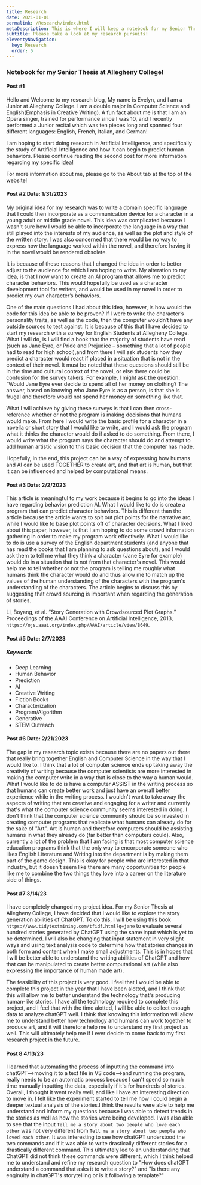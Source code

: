 ```yaml
---
title: Research
date: 2021-01-01
permalink: /Research/index.html
metaDescription: This is where I will keep a notebook for my Senior Thesis at Allegheny College!
subtitle: Please take a look at my research pursuits!
eleventyNavigation: 
  key: Research
  order: 5
---
```


### Notebook for my Senior Thesis at Allegheny College!

#### Post #1

Hello and Welcome to my research blog,
My name is Evelyn, and I am a Junior at Allegheny College. I am a double major in Computer Science and English(Emphasis in Creative Writing). A fun fact about me is that I am an Opera singer, trained for performance since I was 10, and I recently performed a Junior recital which was ten pieces long and spanned four different languages: English, French, Italian, and German!

I am hoping to start doing research in Artificial Intelligence, and specifically the study of Artificial Intelligence and how it can begin to predict human behaviors. Please continue reading the second post for more information regarding my specific idea!

For more information about me, please go to the About tab at the top of the website!

#### Post #2    Date: 1/31/2023

My original idea for my research was to write a domain specific language that I could then incorporate as a communication device for a character in a young adult or middle grade novel. This idea was complicated because I wasn't sure how I would be able to incorporate the language in a way that still played into the interests of my audience, as well as the plot and style of the written story. I was also concerned that there would be no way to express how the language worked within the novel, and therefore having it in the novel would be rendered obsolete.

It is because of these reasons that I changed the idea in order to better adjust to the audience for which I am hoping to write. My alteration to my idea, is that I now want to create an AI program that allows me to predict character behaviors. This would hopefully be used as a character development tool for writers, and would be used in my novel in order to predict my own character’s behaviors.

One of the main questions I had about this idea, however, is how would the code for this idea be able to be proven? If I were to write the character’s personality traits, as well as the code, then the computer wouldn’t have any outside sources to test against. It is because of this that I have decided to start my research with a survey for English Students at Allegheny College. What I will do, is I will find a book that the majority of students have read (such as Jane Eyre, or Pride and Prejudice – something that a lot of people had to read for high school),and from there I will ask students how they predict a character would react if placed in a situation that is not in the context of their novel. It must be noted that these questions should still be in the time and cultural context of the novel, or else there could be confusion for the survey takers. For example, I might ask the question: “Would Jane Eyre ever decide to spend all of her money on clothing? The answer, based on knowing who Jane Eyre is as a person, is that she is frugal and therefore would not spend her money on something like that.

What I will achieve by giving these surveys is that I can then cross-reference whether or not the program is making decisions that humans would make. From here I would write the basic profile for a character in a novella or short story that I would like to write, and I would ask the program what it thinks the character would do if asked to do something. From there, I would write what the program says the character should do and attempt to add human artistic vision to this basic decision that the computer has made.

Hopefully, in the end, this project can be a way of expressing how humans and AI can be used TOGETHER to create art, and that art is human, but that it can be influenced and helped by computational means.

#### Post #3   Date: 2/2/2023

This article is meaningful to my work because it begins to go into the ideas I have regarding behavior prediction AI. What I would like to do is create a program that can predict character behaviors. This is different than the article because the article wants to spit out plot points for the narrative arc, while I would like to base plot points off of character decisions. What I liked about this paper, however, is that I am hoping to do some crowd information gathering in order to make my program work effectively. What I would like to do is use a survey of the English department students (and anyone that has read the books that I am planning to ask questions about), and I would ask them to tell me what they think a character (Jane Eyre for example) would do in a situation that is not from that character's novel. This would help me to tell whether or not the program is telling me roughly what humans think the character would do and thus allow me to match up the values of the human understanding of the characters with the program's understanding of the characters. The article begins to discuss this by suggesting that crowd sourcing is important when regarding the generation of stories.

Li, Boyang, et al. “Story Generation with Crowdsourced Plot Graphs.” Proceedings of the AAAI Conference on Artificial Intelligence, 2013, `https://ojs.aaai.org/index.php/AAAI/article/view/8649`.

#### Post #5    Date: 2/7/2023

##### Keywords

- Deep Learning
- Human Behavior
- Prediction
- AI
- Creative Writing
- Fiction Books
- Characterization
- Program/Algorithm
- Generative
- STEM Outreach

#### Post #6    Date: 2/21/2023

The gap in my research topic exists because there are no papers out there that really bring together English and Computer Science in the way that I would like to. I think that a lot of computer science ends up taking away the creativity of writing because the computer scientists are more interested in making the computer write in a way that is close to the way a human would. What I would like to do is have a computer ASSIST in the writing process so that humans can create better work and just have an overall better experience while in the writing process. I wouldn't want to take away the aspects of writing that are creative and engaging for a writer and currently that's what the computer science community seems interested in doing. I don't think that the computer science community should be so invested in creating computer programs that replicate what humans can already do for the sake of "Art". Art is human and therefore computers should be assisting humans in what they already do (far better than computers could). Also, currently a lot of the problem that I am facing is that most computer science education programs think that the only way to encorporate someone who likes English Literature and Writing into the department is by making them part of the game design. This is okay for people who are interested in that industry, but it doesn't seem like there are many opportunities for people like me to combine the two things they love into a career on the literature side of things.

#### Post #7 3/14/23

I have completely changed my project idea. For my Senior Thesis at Allegheny College, I have decided that I would like to explore the story generation abilities of ChatGPT. To do this, I will be using this book `https://www.tidytextmining.com/tfidf.html?q=jane` to evaluate several hundred stories generated by ChatGPT using the same input which is yet to be determined. I will also be changing that input statement in very slight ways and using text analysis code to determine how that stories changes in both form and content when I make small adjustments. This is in hopes that I will be better able to understand the writing abilities of ChatGPT and how that can be manipulated to create better computational art (while also expressing the importance of human made art).

The feasibility of this project is very good. I feel that I would be able to complete this project in the year that I have been alotted, and I think that this will allow me to better understand the technology that's producing human-like stories. I have all the technology required to complete this project, and I feel that with the time alotted, I will be able to collect enough data to analyze chatGPT well. I think that knowing this information will allow me to understand better how technology and humans can work together to produce art, and it will therefore help me to understand my first project as well. This will ultimately help me if I ever decide to come back to my first research project in the future.


#### Post 8 4/13/23

I learned that automating the process of inputting the command into chatGPT-->moving it to a text file in VS code-->and running the program, really needs to be an automatic process because I can't spend so much time manually inputting the data, especially if it's for hundreds of stories.
Overall, I thought it went really well, and like I have an interesting direction to move in. I felt like the experiment started to tell me how I could begin a deeper textual analysis of the stories.I think the results were able to help me understand and inform my questions because I was able to detect trends in the stories as well as how the stories were being developed. I was also able to see that the input `Tell me a story about two people who love each other` was not very different from `Tell me a story about two people who loved each other`. It was interesting to see how chatGPT understood the two commands and if it was able to write drastically different stories for a drastically different command. This ultimately led to an understanding that ChatGPT did not think these commands were different, which I think helped me to understand and refine my research question to "How does chatGPT understand a command that asks it to write a story?" and "Is there any enginuity in chatGPT's storytelling or is it following a template?"